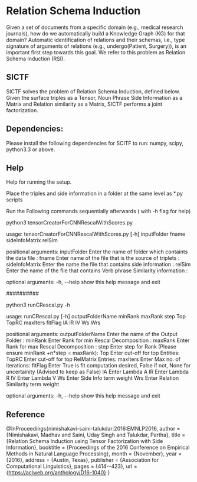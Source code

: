 # Relation Schema Induction

Given a set of documents from a specific domain (e.g., medical research journals), how do we automatically build a Knowledge Graph (KG) for that domain? Automatic identification of relations and their schemas, i.e., type signature of arguments of relations (e.g., undergo(Patient, Surgery)), is an important first step towards this goal. We refer to this problem as Relation Schema Induction (RSI).

## SICTF

SICTF solves the problem of Relation Schema Induction, defined below. Given the surface triples as a Tensor, Noun Phrase Side Information as a Matrix and Relation similarity as a Matrix, SICTF performs a joint factorization. 


## Dependencies:

Please install the following dependencies for SCITF to run:
numpy, scipy, python3.3 or above.

## Help
Help for running the setup.

Place the triples and side information in a folder at the same level as *.py scripts

Run the Following commands sequentially afterwards ( with -h flag for help)

python3 tensorCreatorForCNNRescalWithScores.py

usage: tensorCreatorForCNNRescalWithScores.py [-h]
                                              inputFolder fname sideInfoMatrix
                                              relSim

positional arguments:
  inputFolder     Enter the name of folder which containts the data file :
  fname           Enter name of the file that is the source of triplets :
  sideInfoMatrix  Enter the name the file that contains side information :
  relSim          Enter the name of the file that contains Verb phrase
                  Similarity information :

optional arguments:
  -h, --help      show this help message and exit


##########

python3 runCRescal.py -h

usage: runCRescal.py [-h]
                     outputFolderName minRank maxRank step Top TopRC maxIters
                     fitFlag lA lR lV Ws Wrs

positional arguments:
  outputFolderName  Enter the name of the Output Folder :
  minRank           Enter Rank for min Rescal Decomposition :
  maxRank           Enter Rank for max Rescal Decomposition :
  step              Enter step for Rank (Please ensure minRank +n*step =
                    maxRank):
  Top               Enter cut-off for top Entities:
  TopRC             Enter cut-off for top RelMatrix Entries:
  maxIters          Enter Max no. of iterations:
  fitFlag           Enter True is fit computation desired, False if not, None
                    for uncertainity (Advised to keep as False)
  lA                Enter Lambda A
  lR                Enter Lambda R
  lV                Enter Lambda V
  Ws                Enter Side Info term weight
  Wrs               Enter Relation Similarity term weight

optional arguments:
  -h, --help        show this help message and exit

## Reference

@InProceedings{nimishakavi-saini-talukdar:2016:EMNLP2016,
  author    = {Nimishakavi, Madhav  and  Saini, Uday Singh  and  Talukdar, Partha},
  title     = {Relation Schema Induction using Tensor Factorization with Side Information},
  booktitle = {Proceedings of the 2016 Conference on Empirical Methods in Natural Language Processing},
  month     = {November},
  year      = {2016},
  address   = {Austin, Texas},
  publisher = {Association for Computational Linguistics},
  pages     = {414--423},
  url       = {https://aclweb.org/anthology/D16-1040}
}
